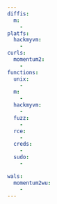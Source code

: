 ```yaml
---
diffis:
  m:
    -
platfs:
  hackmyvm:
    -
curls:
  momentum2:
    -
functions:
  unix:
    -
  m:
    -
  hackmyvm:
    -
  fuzz:
    -
  rce:
    -
  creds:
    -
  sudo:
    -

wals:
  momentum2wu:
    -
---
```

